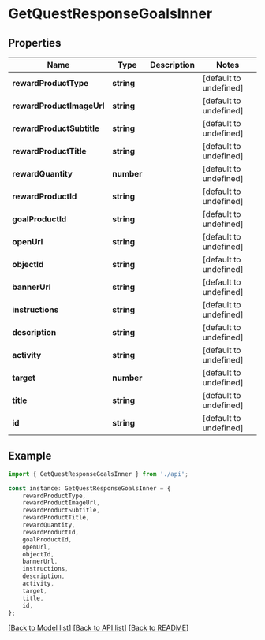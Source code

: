 # GetQuestResponseGoalsInner


## Properties

Name | Type | Description | Notes
------------ | ------------- | ------------- | -------------
**rewardProductType** | **string** |  | [default to undefined]
**rewardProductImageUrl** | **string** |  | [default to undefined]
**rewardProductSubtitle** | **string** |  | [default to undefined]
**rewardProductTitle** | **string** |  | [default to undefined]
**rewardQuantity** | **number** |  | [default to undefined]
**rewardProductId** | **string** |  | [default to undefined]
**goalProductId** | **string** |  | [default to undefined]
**openUrl** | **string** |  | [default to undefined]
**objectId** | **string** |  | [default to undefined]
**bannerUrl** | **string** |  | [default to undefined]
**instructions** | **string** |  | [default to undefined]
**description** | **string** |  | [default to undefined]
**activity** | **string** |  | [default to undefined]
**target** | **number** |  | [default to undefined]
**title** | **string** |  | [default to undefined]
**id** | **string** |  | [default to undefined]

## Example

```typescript
import { GetQuestResponseGoalsInner } from './api';

const instance: GetQuestResponseGoalsInner = {
    rewardProductType,
    rewardProductImageUrl,
    rewardProductSubtitle,
    rewardProductTitle,
    rewardQuantity,
    rewardProductId,
    goalProductId,
    openUrl,
    objectId,
    bannerUrl,
    instructions,
    description,
    activity,
    target,
    title,
    id,
};
```

[[Back to Model list]](../README.md#documentation-for-models) [[Back to API list]](../README.md#documentation-for-api-endpoints) [[Back to README]](../README.md)

